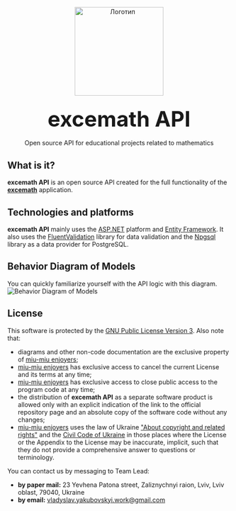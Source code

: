 <br/>
<div align="center">
  <a href="https://github.com/miu-miu-enjoyers/excemath-api">
    <img src="https://github.com/miu-miu-enjoyers/excemath/assets/47981548/bf490c4c-70ea-409b-b89b-e9bbf0d64f73" alt="Логотип" width="200" height="200">
  </a>  
<h3 align="center"><font size="7"> excemath API </font></h3>
  <p align="center">
    Open source API for educational projects related to mathematics
    <br/>
</div>
 
## What is it?
**excemath API** is an open source API created for the full functionality of the [**excemath**](https://github.com/miu-miu-enjoyers/excemath) application.

## Technologies and platforms
**excemath API** mainly uses the [ASP.NET](https://dotnet.microsoft.com/en-us/apps/aspnet) platform and [Entity Framework](https://learn.microsoft.com/en-us/ef/). It also uses the [FluentValidation](https://docs.fluentvalidation.net/en/latest/) library for data validation and the [Npgsql](https://www.npgsql.org/) library as a data provider for PostgreSQL.

## Behavior Diagram of Models
You can quickly familiarize yourself with the API logic with this diagram.
![Behavior Diagram of Models](https://github.com/miu-miu-enjoyers/excemath-api/blob/master/diagrams/Behavior%20Diagram%20of%20Models.png)

## License
This software is protected by the [GNU Public License Version 3](https://www.gnu.org/licenses/gpl-3.0.en.html). Also note that:
- diagrams and other non-code documentation are the exclusive property of [miu-miu enjoyers](https://github.com/miu-miu-enjoyers);
- [miu-miu enjoyers](https://github.com/miu-miu-enjoyers) has exclusive access to cancel the current License and its terms at any time;
- [miu-miu enjoyers](https://github.com/miu-miu-enjoyers) has exclusive access to close public access to the program code at any time;
- the distribution of **excemath API** as a separate software product is allowed only with an explicit indication of the link to the official repository page and an absolute copy of the software code without any changes;
- [miu-miu enjoyers](https://github.com/miu-miu-enjoyers) uses the law of Ukraine ["About copyright and related rights"](https://zakon.rada.gov.ua/laws/show/2811-20#Text) and the [Civil Code of Ukraine](https://zakon.rada.gov.ua/laws/show/435-15#Text) in those places where the License or the Appendix to the License may be inaccurate, implicit, such that they do not provide a comprehensive answer to questions or terminology.

You can contact us by messaging to Team Lead:
 - **by paper mail:** 23 Yevhena Patona street, Zaliznychnyi raion, Lviv, Lviv oblast, 79040, Ukraine
 - **by email:** vladyslav.yakubovskyi.work@gmail.com
